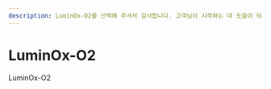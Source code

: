 ```yaml
---
description: LuminOx-O2를 선택해 주셔서 감사합니다. 고객님이 시작하는 데 도움이 되는 모든 문서를 제공하였습니다📜
---
```


# LuminOx-O2

LuminOx-O2
